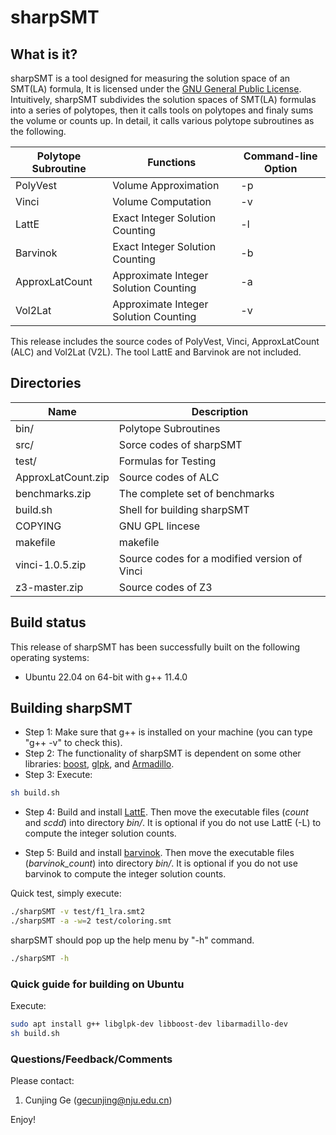 # sharpSMT

## What is it?
sharpSMT is a tool designed for measuring the solution space of an SMT(LA) formula,
It is licensed under the [GNU General Public License](COPYING).
Intuitively, sharpSMT subdivides the solution spaces of SMT(LA) formulas into a series of polytopes,
then it calls tools on polytopes and finaly sums the volume or counts up.
In detail, it calls various polytope subroutines as the following.

| Polytope Subroutine | Functions | Command-line Option |
|  ------------- | ------------- | ------------- |
| PolyVest | Volume Approximation | -p |
| Vinci | Volume Computation | -v |
| LattE | Exact Integer Solution Counting | -l |
| Barvinok | Exact Integer Solution Counting | -b |
| ApproxLatCount | Approximate Integer Solution Counting | -a |
| Vol2Lat | Approximate Integer Solution Counting | -v |

This release includes the source codes of PolyVest, Vinci, ApproxLatCount (ALC) and Vol2Lat (V2L).
The tool LattE and Barvinok are not included.


## Directories
| Name           | Description   |
|  ------------- | ------------- |
| bin/ | Polytope Subroutines |
| src/ | Sorce codes of sharpSMT |
| test/ | Formulas for Testing |
| ApproxLatCount.zip | Source codes of ALC |
| benchmarks.zip | The complete set of benchmarks |
| build.sh | Shell for building sharpSMT |
| COPYING | GNU GPL lincese |
| makefile | makefile |
| vinci-1.0.5.zip | Source codes for a modified version of Vinci |
| z3-master.zip | Source codes of Z3 |

## Build status
This release of sharpSMT has been successfully built on the following operating systems:
* Ubuntu 22.04 on 64-bit with g++ 11.4.0

## Building sharpSMT
* Step 1: Make sure that g++ is installed on your machine (you can type "g++ -v" to check this).
* Step 2: The functionality of sharpSMT is dependent on some other libraries: [boost](http://www.boost.org/), [glpk](http://www.gnu.org/software/glpk/), and [Armadillo](http://arma.sourceforge.net/).
* Step 3: Execute:
```bash
sh build.sh
```
* Step 4: Build and install [LattE](https://www.math.ucdavis.edu/~latte/). Then move the executable files (*count* and *scdd*) into directory *bin/*. It is optional if you do not use LattE (-L) to compute the integer solution counts.

* Step 5: Build and install [barvinok](https://barvinok.sourceforge.io/). Then move the executable files (*barvinok_count*) into directory *bin/*. It is optional if you do not use barvinok to compute the integer solution counts.

Quick test, simply execute:
```bash
./sharpSMT -v test/f1_lra.smt2
./sharpSMT -a -w=2 test/coloring.smt
```

sharpSMT should pop up the help menu by "-h" command.
```bash
./sharpSMT -h
```


### Quick guide for building on Ubuntu

Execute:

```bash
sudo apt install g++ libglpk-dev libboost-dev libarmadillo-dev
sh build.sh
```


### Questions/Feedback/Comments ###
Please contact:

  1. Cunjing Ge ([gecunjing@nju.edu.cn](mailto:gecunjing@nju.edu.cn))


Enjoy!



